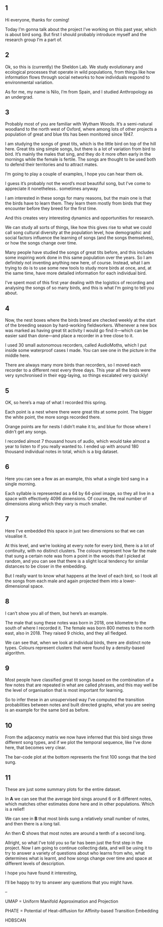 ## 1

Hi everyone, thanks for coming!

Today I’m gonna talk about the project I’ve working on this past year, which is about bird song. But first I should probably introduce myself and the research group I’m a part of.

## 2

Ok, so this is (currently) the Sheldon Lab. We study evolutionary and ecological processes that operate in wild populations, from things like how information flows through social networks to how individuals respond to environmental variation.

As for me, my name is Nilo, I’m from Spain, and I studied Anthropology as an undergrad.

## 3

Probably most of you are familiar with Wytham Woods. It’s a semi-natural woodland to the north west of Oxford, where among lots of other projects a population of great and blue tits has been monitored since 1947. 

I am studying the songs of great tits, which is the little bird on top of the hill here. Great tits sing simple songs, but there is a lot of variation from bird to bird. It’s mainly the males that sing, and they do it more often early in the mornings while the female is fertile. The songs are thought to be used both to defend their territories and to attract mates.

I’m going to play a couple of examples, I hope you can hear them ok. 

I guess it’s probably not the word’s most beautiful song, but I’ve come to appreciate it nonetheless.. sometimes anyway

I am interested in these songs for many reasons, but the main one is that the birds have to learn them. They learn them mostly from birds that they encounter before they breed for the first time. 

And this creates very interesting dynamics and opportunities for research.

We can study all sorts of things, like how this gives rise to what we could call song cultural diversity at the population level, how demographic and social factors influence the learning of songs (and the songs themselves), or how the songs change over time.

Many people have studied the songs of great tits before, and this includes some inspiring work done in this same population over the years. So I am definitely not inventing anything new here, of course. Instead, what I am trying to do is to use some new tools to study more birds at once, and, at the same time, have more detailed information for each individual bird.

I’ve spent most of this first year dealing with the logistics of recording and analysing the songs of so many birds, and this is what I’m going to tell you about.

## 4

Now, the nest boxes where the birds breed are checked weekly at the start of the breeding season by hard-working fieldworkers. Whenever a new box was marked as having great tit activity I would go find it—which can be easier said than done—and place a recorder in a tree close to it. 

I used 30 small autonomous recorders, called AudioMoths, which I put inside some waterproof cases I made. You can see one in the picture in the middle here. 

There are always many more birds than recorders, so I moved each recorder to a different nest every three days. This year all the birds were very synchronised in their egg-laying, so things escalated very quickly! 

## 5

OK, so here’s a map of what I recorded this spring. 

Each point is a nest where there were great tits at some point. The bigger the white point, the more songs recorded there. 

Orange points are for nests I didn’t make it to, and blue for those where I didn’t get any songs.

I recorded almost 7 thousand hours of audio, which would take almost a year to listen to if you really wanted to. I ended up with around 180 thousand individual notes in total, which is a big dataset.

## 6

Here you can see a few as an example, this what a single bird sang in a single morning.

Each syllable is represented as a 64 by 64-pixel image, so they all live in a space with effectively 4096 dimensions. Of course, the real number of dimensions along which they vary is much smaller. 

## 7

Here I’ve embedded this space in just two dimensions so that we can visualise it.

At this level, and we’re looking at every note for every bird, there is a lot of continuity, with no distinct clusters. The colours represent how far the male that sung a certain note was from a point in the woods that I picked at random, and you can see that there is a slight local tendency for similar distances to be closer in the embedding.

But I really want to know what happens at the level of each bird, so I took all the songs from each male and again projected them into a lower-dimensional space.

## 8

I can’t show you all of them, but here’s an example. 

The male that sung these notes was born in 2018, one kilometre to the south of where I recorded it. The female was born 800 metres to the north east, also in 2018. They raised 9 chicks, and they all fledged.

We can see that, when we look at individual birds, there are distinct note types. Colours represent clusters that were found by a density-based algorithm.

## 9

Most people have classified great tit songs based on the combination of a few notes that are repeated in what are called phrases, and this may well be the level of organisation that is most important for learning. 

So to infer these in an unsupervised way I’ve computed the transition probabilities between notes and built directed graphs, what you are seeing is an example for the same bird as before. 

## 10

From the adjacency matrix we now have inferred that this bird sings three different song types, and if we plot the temporal sequence, like I’ve done here, that becomes very clear. 

The bar-code plot at the bottom represents the first 100 songs that the bird sung.

## 11

These are just some summary plots for the entire dataset. 

In **A** we can see that the average bird sings around 6 or 8 different notes, which matches other estimates done here and in other populations. Which is a relief!

We can see in **B** that most birds sung a relatively small number of notes, and then there is a long tail.

An then **C** shows that most notes are around a tenth of a second long.

Allright, so what I’ve told you so far has been just the first step in the project. Now I am going to continue collecting data, and will be using it to try to answer a variety of questions about who learns from who, what determines what is learnt, and how songs change over time and space at different levels of description.

I hope you have found it interesting,

I’ll be happy to try to answer any questions that you might have.



–

UMAP = Uniform Manifold Approximation and Projection

PHATE = Potential of Heat-diffusion for Affinity-based Transition Embedding

HDBSCAN





